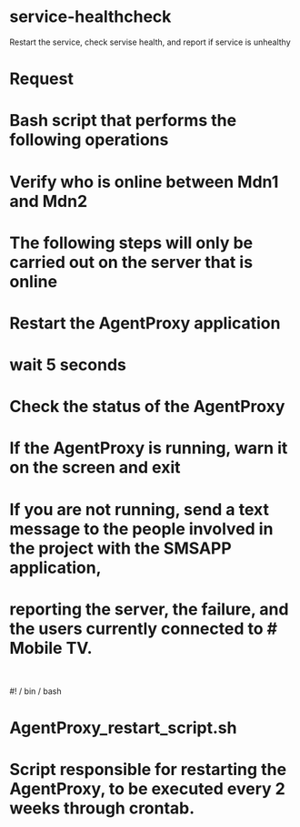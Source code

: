 # service-healthcheck
Restart the service, check servise health, and report if service is unhealthy

# Request
# Bash script that performs the following operations

# Verify who is online between Mdn1 and Mdn2
# The following steps will only be carried out on the server that is online
# Restart the AgentProxy application
# wait 5 seconds
# Check the status of the AgentProxy
# If the AgentProxy is running, warn it on the screen and exit
# If you are not running, send a text message to the people involved in the project with the SMSAPP application,
# reporting the server, the failure, and the users currently connected to # Mobile TV.
 


#! / bin / bash
# AgentProxy_restart_script.sh
# Script responsible for restarting the AgentProxy, to be executed every 2 weeks through crontab.

